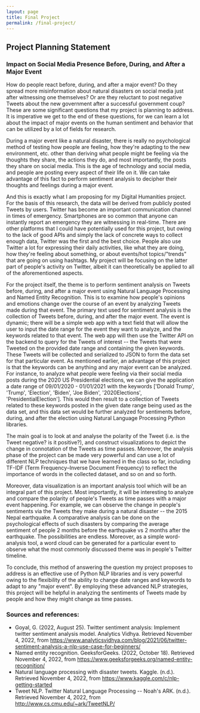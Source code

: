 ```yaml
---
layout: page
title: Final Project
permalink: /final-project/
---
```


## Project Planning Statement

### Impact on Social Media Presence Before, During, and After a Major Event

How do people react before, during, and after a major event? Do they spread more misinformation about natural disasters on social media just after witnessing one themselves? Or are they reluctant to post negative Tweets about the new government after a successful government coup? These are some significant questions that my project is planning to address. It is imperative we get to the end of these questions, for we can learn a lot about the impact of major events on the human sentiment and behavior that can be utilized by a lot of fields for research.

During a major event like a natural disaster, there is really no psychological method of testing how people are feeling, how they're adapting to the new environment, etc. other than deriving what people might be feeling via the thoughts they share, the actions they do, and most importantly, the posts they share on social media. This is the age of technology and social media, and people are posting every aspect of their life on it. We can take advantage of this fact to perform sentiment analysis to decipher their thoughts and feelings during a major event.

And this is exactly what I am proposing for my Digital Humanities project. For the basis of this research, the data will be derived from publicly posted Tweets by users. Twitter has become an important communication channel in times of emergency.
Smartphones are so common that anyone can instantly report an emergency they are witnessing in real-time. There are other platforms that I could have potentially used for this project, but owing to the lack of good APIs and simply the lack of concrete ways to collect enough data, Twitter was the first and the best choice. People also use Twitter a lot for expressing their daily activities, like what they are doing, how they're feeling about something, or about events/hot topics/"trends" that are going on using hashtags. My project will be focusing on the latter part of people's activity on Twitter, albeit it can theoretically be applied to all of the aforementioned aspects.

For the project itself, the theme is to perform sentiment analysis on Tweets before, during, and after a major event using Natural Language Processing and Named Entity Recognition. This is to examine how people's opinions and emotions change over the course of an event by analyzing Tweets made during that event. The primary text used for sentiment analysis is the collection of Tweets before, during, and after the major event. The event is dynamic; there will be a simple web app with a text field that will allow the user to input the date range for the event they want to analyze, and the keywords related to that event. The web app will then use the Twitter API on the backend to query for the Tweets of interest -- the Tweets that were Tweeted on the provided date range and containing the given keywords. These Tweets will be collected and serialized to JSON to form the data set for that particular event. As mentioned earlier, an advantage of this project is that the keywords can be anything and any major event can be analyzed. For instance, to analyze what people were feeling via their social media posts during the 2020 US Presidential elections, we can give the application a date range of 09/01/2020 - 01/01/2021 with the keywords ['Donald Trump', 'Trump', 'Election', 'Biden', 'Joe Biden', '2020Elections', 'PresidentialElection']. This would then result to a collection of Tweets related to these keywords posted in the given date range being used as the data set, and this data set would be further analyzed for sentiments before, during, and after the election using Natural Language Processing Python libraries.

The main goal is to look at and analyse the polarity of the Tweet (i.e. is the Tweet negative? is it positive?), and construct visualizations to depict the change in connotation of the Tweets as time passes. Moreover, the analysis phase of the project can be made very powerful and can use a lot of different NLP techniques that we have learned in the class so far, including TF-IDF (Term Frequency–Inverse Document Frequency) to reflect the importance of words in the collected dataset, and so on and so forth.

Moreover, data visualization is an important analysis tool which will be an integral part of this project. Most importantly, it will be interesting to analyze and compare the polarity of people's Tweets as time passes with a major event happening. For example, we can observe the change in people's sentiments via the Tweets they make during a natural disaster -- the 2015 Nepal earthquake. A comparative analysis can be done on the psychological effects of such disasters by comparing the average sentiment of people 2 months before the earthquake vs 2 months after the earthquake. The possibilities are endless. Moreover, as a simple word-analysis tool, a word cloud can be generated for a particular event to observe what the most commonly discussed theme was in people's Twitter timeline.

To conclude, this method of answering the question my project proposes to address is an effective use of Python NLP libraries and is very powerful owing to the flexibility of the ability to change date ranges and keywords to adapt to any "major event". By employing these advanced NLP strategies, this project will be helpful in analyzing the sentiments of Tweets made by people and how they might change as time passes.

### Sources and references:
- Goyal, G. (2022, August 25). Twitter sentiment analysis: Implement twitter sentiment analysis model. Analytics Vidhya. Retrieved November 4, 2022, from https://www.analyticsvidhya.com/blog/2021/06/twitter-sentiment-analysis-a-nlp-use-case-for-beginners/ 
- Named entity recognition. GeeksforGeeks. (2022, October 18). Retrieved November 4, 2022, from https://www.geeksforgeeks.org/named-entity-recognition/ 
- Natural language processing with disaster tweets. Kaggle. (n.d.). Retrieved November 4, 2022, from https://www.kaggle.com/c/nlp-getting-started 
- Tweet NLP. Twitter Natural Language Processing -- Noah's ARK. (n.d.). Retrieved November 4, 2022, from http://www.cs.cmu.edu/~ark/TweetNLP/ 